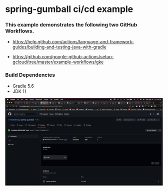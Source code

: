 # spring-gumball ci/cd example

### This example demonstrates the following two GitHub Workflows.

* https://help.github.com/actions/language-and-framework-guides/building-and-testing-java-with-gradle

* https://github.com/google-github-actions/setup-gcloud/tree/master/example-workflows/gke

### Build Dependencies

* Gradle 5.6
* JDK 11

![Demo Initializr](images/1.png)
